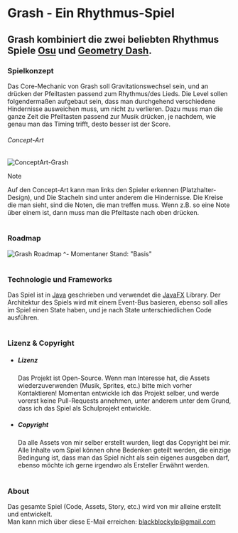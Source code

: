 # Grash - Ein Rhythmus-Spiel
## Grash kombiniert die zwei beliebten Rhythmus Spiele [Osu](https://osu.ppy.sh) und [Geometry Dash](https://store.steampowered.com/app/322170/Geometry_Dash/).

### Spielkonzept
Das Core-Mechanic von Grash soll Gravitationswechsel sein, und an drücken der Pfeiltasten passend zum Rhythmus/des Lieds.
Die Level sollen folgendermaßen aufgebaut sein, dass man durchgehend verschiedene Hindernisse ausweichen muss, um nicht zu verlieren.
Dazu muss man die ganze Zeit die Pfeiltasten passend zur Musik drücken, je nachdem, wie genau man das Timing trifft, desto besser ist der Score.

###### Concept-Art
![ConceptArt-Grash](https://github.com/user-attachments/assets/abb5d64b-a7da-4c91-bcb5-a4a712cfb55d)

> [!NOTE]
> Auf den Concept-Art kann man links den Spieler erkennen (Platzhalter-Design), und Die Stacheln sind unter anderem die Hindernisse.
> Die Kreise die man sieht, sind die Noten, die man treffen muss. Wenn z.B. so eine Note über einem ist, dann muss man die Pfeiltaste nach oben drücken.

#
### Roadmap
![Grash Roadmap](https://github.com/user-attachments/assets/f5920172-21b3-4b70-a025-e62b90545804)
^- Momentaner Stand: "Basis"

#
### Technologie und Frameworks
Das Spiel ist in [Java](https://www.java.com/de/) geschrieben und verwendet die [JavaFX](https://openjfx.io) Library.
Der Architektur des Spiels wird mit einem Event-Bus basieren, ebenso soll alles im Spiel einen State haben, und je nach State unterschiedlichen Code ausführen.

#
### Lizenz & Copyright
- ##### Lizenz
  Das Projekt ist Open-Source. Wenn man Interesse hat, die Assets wiederzuverwenden (Musik, Sprites, etc.) bitte mich vorher Kontaktieren!
  Momentan entwickle ich das Projekt selber, und werde vorerst keine Pull-Requests annehmen, unter anderem unter dem Grund, dass ich das Spiel als Schulprojekt entwickle.

- ##### Copyright
  Da alle Assets von mir selber erstellt wurden, liegt das Copyright bei mir.
  Alle Inhalte vom Spiel können ohne Bedenken geteilt werden, die einzige Bedingung ist, dass man das Spiel nicht als sein eigenes ausgeben darf, ebenso möchte ich gerne irgendwo als Ersteller Erwähnt werden.

#
### About
Das gesamte Spiel (Code, Assets, Story, etc.) wird von mir alleine erstellt und entwickelt. <br>
Man kann mich über diese E-Mail erreichen: blackblockylp@gmail.com
